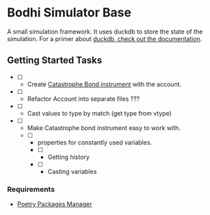 # Bodhi Simulator Base

A small simulation framework. It uses duckdb to store the state of the simulation. For a primer about [duckdb, check out the documentation](https://duckdb.org/).



## Getting Started Tasks

- [ ] - Create [Catastrophe Bond instrument](https://youtu.be/QfWvrpJgPPo) with the account.
- [ ] - Refactor Account into separate files ???
- [ ] - Cast values to type by match (get type from vtype) 
- [ ] - Make Catastrophe bond instrument easy to work with. 
  - [ ] - properties for constantly used variables.
    - [ ] - Getting history
    - [ ] - Casting variables


### Requirements

- [Poetry Packages Manager](https://python-poetry.org/) 
